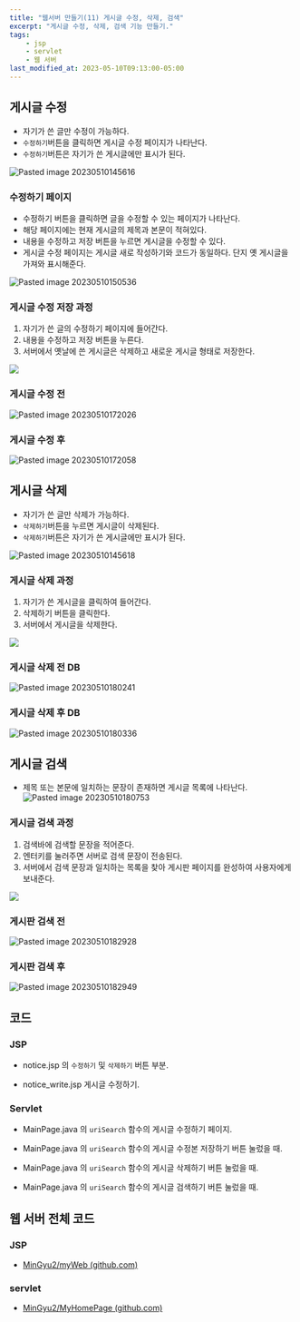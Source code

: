 ```yaml
---
title: "웹서버 만들기(11) 게시글 수정, 삭제, 검색"
excerpt: "게시글 수정, 삭제, 검색 기능 만들기."
tags:
    - jsp
    - servlet
    - 웹 서버
last_modified_at: 2023-05-10T09:13:00-05:00
---
```

## 게시글 수정
- 자기가 쓴 글만 수정이 가능하다.
- `수정하기`버튼을 클릭하면 게시글 수정 페이지가 나타난다.
- `수정하기`버튼은 자기가 쓴 게시글에만 표시가 된다.

![Pasted image 20230510145616](https://github.com/MinGyu2/MinGyu2.github.io/assets/31990118/b1a6850c-b07e-4c20-826c-2224bccda626)

### 수정하기 페이지
- 수정하기 버튼을 클릭하면 글을 수정할 수 있는 페이지가 나타난다.
- 해당 페이지에는 현재 게시글의 제목과 본문이 적혀있다.
- 내용을 수정하고 저장 버튼을 누르면 게시글을 수정할 수 있다.
- 게시글 수정 페이지는 게시글 새로 작성하기와 코드가 동일하다. 단지 옛 게시글을 가져와 표시해준다.

![Pasted image 20230510150536](https://github.com/MinGyu2/MinGyu2.github.io/assets/31990118/4652763b-44fc-4699-b1ce-6dcacab8f204)


### 게시글 수정 저장 과정
1. 자기가 쓴 글의 수정하기 페이지에 들어간다.
2. 내용을 수정하고 저장 버튼을 누른다.
3. 서버에서 옛날에 쓴 게시글은 삭제하고 새로운 게시글 형태로 저장한다.

<img class="mermaid" src="https://mermaid.ink/svg/eyJjb2RlIjoic2VxdWVuY2VEaWFncmFtXG7sgqzsmqnsnpAgLT4-ICDshJzrsoQgOiDsiJjsoJUg7KCV67O0IOyghOuLrFxu7ISc67KEIC0-PiDshJzrsoQgOiDsiJjsoJUg7JqU7LKt7J6Q7JmAIOqyjOyLnOq4gCDsoIDsnpDqsIAg7J287LmY7ZWY64qU7KeAIO2ZleyduFxu7ISc67KEIC0-PiBEQiDshJzrsoQgOiDsmJsg6rKM7Iuc6riAIOyCreygnCDsmpTssq1cbkRCIOyEnOuyhCAtPj4g7ISc67KEIDog7JmE66OMXG7shJzrsoQgLT4-IERCIOyEnOuyhCA6IOyDiOuhnOyatCDqsozsi5zquIAg7KCA7J6lIOyalOyyrVxuREIg7ISc67KEIC0-PiDshJzrsoQgOiDsmYTro4xcbuyEnOuyhCAtPj4g7IKs7Jqp7J6QIDog6rKM7Iuc6riAIO2OmOydtOyngOuhnCDrpqzri6TsnbTroIntirgiLCJtZXJtYWlkIjpudWxsfQ">


### 게시글 수정 전
![Pasted image 20230510172026](https://github.com/MinGyu2/MinGyu2.github.io/assets/31990118/5c185a23-00ed-4809-85fa-7cbef5849e37)

### 게시글 수정 후
![Pasted image 20230510172058](https://github.com/MinGyu2/MinGyu2.github.io/assets/31990118/252dcf4a-f525-4b23-8163-fa613dcc1e6a)


## 게시글 삭제
- 자기가 쓴 글만 삭제가 가능하다.
- `삭제하기`버튼을 누르면 게시글이 삭제된다.
- `삭제하기`버튼은 자기가 쓴 게시글에만 표시가 된다.

![Pasted image 20230510145618](https://github.com/MinGyu2/MinGyu2.github.io/assets/31990118/aa96aad4-ecec-40e3-a2bb-6d3d6f14a101)


### 게시글 삭제 과정
1. 자기가 쓴 게시글을 클릭하여 들어간다.
2. 삭제하기 버튼을 클릭한다.
3. 서버에서 게시글을 삭제한다.

<img class="mermaid" src="https://mermaid.ink/svg/eyJjb2RlIjoic2VxdWVuY2VEaWFncmFtXG7sgqzsmqnsnpAgLT4-IOyEnOuyhCA6IOqyjOyLnOq4gCDsgq3soJwg7JqU7LKtXG7shJzrsoQgLT4-IOyEnOuyhCA6IOyCreygnCDsmpTssq3snpDsmYAg6rKM7Iuc6riAIOyggOyekOqwgCDsnbzsuZjtlZjripTsp4Ag7ZmV7J24XG7shJzrsoQgLT4-IERCIOyEnOuyhCA6IOqyjOyLnOq4gCDsgq3soJwg7JqU7LKtXG5EQiDshJzrsoQgLT4-IOyEnOuyhCA6IOyZhOujjFxu7ISc67KEIC0-PiDsgqzsmqnsnpAgOiDqsozsi5zquIAg66qp66GdIO2OmOydtOyngOuhnCDrpqzri6TsnbTroIntirgiLCJtZXJtYWlkIjpudWxsfQ">

### 게시글 삭제 전 DB
![Pasted image 20230510180241](https://github.com/MinGyu2/MinGyu2.github.io/assets/31990118/217f8cbe-2ba0-4523-8b8d-89735152c7c6)

### 게시글 삭제 후 DB
![Pasted image 20230510180336](https://github.com/MinGyu2/MinGyu2.github.io/assets/31990118/29ca56bc-0173-4c34-a922-c21dce25d277)


## 게시글 검색
- 제목 또는 본문에 일치하는 문장이 존재하면 게시글 목록에 나타난다.<br>
![Pasted image 20230510180753](https://github.com/MinGyu2/MinGyu2.github.io/assets/31990118/489ecabe-e9e2-47a6-b49b-2fb791f72dd9)


### 게시글 검색 과정
1. 검색바에 검색할 문장을 적어준다.
2. 엔터키를 눌러주면 서버로 검색 문장이 전송된다.
3. 서버에서 검색 문장과 일치하는 목록을 찾아 게시판 페이지를 완성하여 사용자에게 보내준다.

<img class="mermaid" src="https://mermaid.ink/svg/eyJjb2RlIjoic2VxdWVuY2VEaWFncmFtXG7sgqzsmqnsnpAgLT4-IOyEnOuyhCA6IOusuOyepeydhCDqsoDsg4ntlZzri6QuXG7shJzrsoQgLT4-IERCIOyEnOuyhCA6IOusuOyepeydtCDrk6TslrTqsIDripQg6rKM7Iuc7YyQIOuqqeuhneydhCDsmpTssq3tlZzri6QuXG5EQiDshJzrsoQgLT4-IOyEnOuyhCA6IOqyjOyLnO2MkCDrqqnroZ0g7J2R64u1Llxu7ISc67KEIC0-PiDshJzrsoQgOiDqsozsi5ztjJAg7Y6Y7J207KeAIOyZhOyEsS5cbuyEnOuyhCAtPj4g7IKs7Jqp7J6QIDog6rKM7Iuc7YyQIO2OmOydtOyngCDsnZHri7UuIiwibWVybWFpZCI6bnVsbH0">

### 게시판 검색 전 
![Pasted image 20230510182928](https://github.com/MinGyu2/MinGyu2.github.io/assets/31990118/b363eda5-a151-46d4-a4f1-3bcb6ed13cf5)

### 게시판 검색 후
![Pasted image 20230510182949](https://github.com/MinGyu2/MinGyu2.github.io/assets/31990118/e3aa24d0-93b3-40a2-83f0-6ab06983cfe7)




## 코드
### JSP
- notice.jsp 의 `수정하기` 및  `삭제하기` 버튼 부분.
<script src="https://gist.github.com/MinGyu2/39f0c8de5f8a66a31630dbeb16915406.js"></script>

- notice_write.jsp 게시글 수정하기.
<script src="https://gist.github.com/MinGyu2/478e9223926016d77ec87888e6f62f27.js"></script>


### Servlet
- MainPage.java 의 `uriSearch` 함수의 게시글 수정하기 페이지.
<script src="https://gist.github.com/MinGyu2/ee292b560cc05e016493d920407ef2dc.js"></script>

- MainPage.java 의 `uriSearch` 함수의 게시글 수정본 저장하기 버튼 눌렀을 때. 
<script src="https://gist.github.com/MinGyu2/d0fa86e9427cd19756eda75cf947b229.js"></script>

- MainPage.java 의 `uriSearch` 함수의 게시글 삭제하기 버튼 눌렀을 때.
<script src="https://gist.github.com/MinGyu2/20a4a375485e9aa2d629c11278935f94.js"></script>

- MainPage.java 의 `uriSearch` 함수의 게시글 검색하기 버튼 눌렀을 때.
<script src="https://gist.github.com/MinGyu2/2e7bb12c785988dd7e4245d4e39d9387.js"></script>


## 웹 서버 전체 코드 
### JSP
- [MinGyu2/myWeb (github.com)](https://github.com/MinGyu2/myWeb)

### servlet
- [MinGyu2/MyHomePage (github.com)](https://github.com/MinGyu2/MyHomePage)
